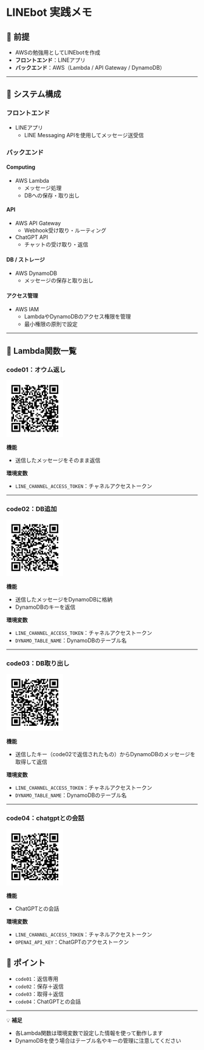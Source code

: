 # LINEbot 実践メモ

## 🔹 前提
- AWSの勉強用としてLINEbotを作成
- **フロントエンド**：LINEアプリ  
- **バックエンド**：AWS（Lambda / API Gateway / DynamoDB）

---

## 🔹 システム構成

### フロントエンド
- LINEアプリ  
  - LINE Messaging APIを使用してメッセージ送受信

### バックエンド

#### Computing
- AWS Lambda
  - メッセージ処理
  - DBへの保存・取り出し

#### API
- AWS API Gateway
  - Webhook受け取り・ルーティング
- ChatGPT API
  - チャットの受け取り・返信

#### DB / ストレージ
- AWS DynamoDB
  - メッセージの保存と取り出し

#### アクセス管理
- AWS IAM
  - LambdaやDynamoDBのアクセス権限を管理
  - 最小権限の原則で設定

---

## 🔹 Lambda関数一覧

### code01：オウム返し

<img src="/image/code01.png" alt="code01" width="150" height="150">



**機能**  
- 送信したメッセージをそのまま返信  

**環境変数**  
- `LINE_CHANNEL_ACCESS_TOKEN`：チャネルアクセストークン

---

### code02：DB追加

<img src="/image/code02.png" alt="code02" width="150" height="150">

**機能**  
- 送信したメッセージをDynamoDBに格納  
- DynamoDBのキーを返信  

**環境変数**  
- `LINE_CHANNEL_ACCESS_TOKEN`：チャネルアクセストークン  
- `DYNAMO_TABLE_NAME`：DynamoDBのテーブル名

---

### code03：DB取り出し

<img src="/image/code03.png" alt="code03" width="150" height="150">

**機能**  
- 送信したキー（code02で返信されたもの）からDynamoDBのメッセージを取得して返信  

**環境変数**  
- `LINE_CHANNEL_ACCESS_TOKEN`：チャネルアクセストークン  
- `DYNAMO_TABLE_NAME`：DynamoDBのテーブル名

---

### code04：chatgptとの会話

<img src="/image/code04.png" alt="code04" width="150" height="150">

**機能**  
- ChatGPTとの会話  

**環境変数**  
- `LINE_CHANNEL_ACCESS_TOKEN`：チャネルアクセストークン  
- `OPENAI_API_KEY`：ChatGPTのアクセストークン

## 🔹 ポイント
- `code01`：返信専用  
- `code02`：保存＋返信  
- `code03`：取得＋返信  
- `code04`：ChatGPTとの会話
---

💡 **補足**
- 各Lambda関数は環境変数で設定した情報を使って動作します  
- DynamoDBを使う場合はテーブル名やキーの管理に注意してください
